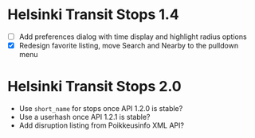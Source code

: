 Helsinki Transit Stops 1.4
==========================

* [ ] Add preferences dialog with time display and highlight radius options
* [X] Redesign favorite listing, move Search and Nearby to the pulldown menu

Helsinki Transit Stops 2.0
==========================

* Use `short_name` for stops once API 1.2.0 is stable?
* Use a userhash once API 1.2.1 is stable?
* Add disruption listing from Poikkeusinfo XML API?

